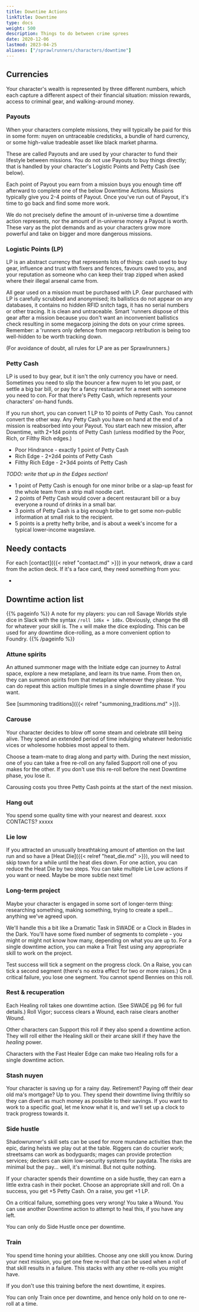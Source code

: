 ```yaml
--- 
title: Downtime Actions
linkTitle: Downtime
type: docs     
weight: 500 
description: Things to do between crime sprees 
date: 2020-12-06
lastmod: 2023-04-25
aliases: ["/sprawlrunners/characters/downtime"]
--- 
```


## Currencies

Your character's wealth is represented by three different numbers, which each capture a different aspect of their financial situation: mission rewards, access to criminal gear, and walking-around money.

### Payouts

When your characters complete missions, they will typically be paid for this in some form: nuyen on untraceable credsticks, a bundle of hard currency, or some high-value tradeable asset like black market pharma.

These are called Payouts and are used by your character to fund their lifestyle between missions. You do not use Payouts to buy things directly; that is handled by your character's Logistic Points and Petty Cash (see below). 

Each point of Payout you earn from a mission buys you enough time off afterward to complete one of the below Downtime Actions. Missions typically give you 2-4 points of Payout. Once you've run out of Payout, it's time to go back and find some more work.

We do not precisely define the amount of in-universe time a downtime action represents, nor the amount of in-universe money a Payout is worth. These vary as the plot demands and as your characters grow more powerful and take on bigger and more dangerous missions.

### Logistic Points (LP)

LP is an abstract currency that represents lots of things: cash used to buy gear, influence and trust with fixers and fences, favours owed to you, and your reputation as someone who can keep their trap zipped when asked where their illegal arsenal came from.

All gear used on a mission must be purchased with LP. Gear purchased with LP is carefully scrubbed and anonymised; its ballistics do not appear on any databases, it contains no hidden RFID snitch tags, it has no serial numbers or other tracing. It is clean and untraceable. Smart 'runners dispose of this gear after a mission because you don't want an inconvenient ballistics check resulting in some megacorp joining the dots on your crime sprees. Remember: a 'runners only defence from megacorp retribution is being too well-hidden to be worth tracking down.

(For avoidance of doubt, all rules for LP are as per Sprawlrunners.)

### Petty Cash

LP is used to buy gear, but it isn't the only currency you have or need. Sometimes you need to slip the bouncer a few nuyen to let you past, or settle a big bar bill, or pay for a fancy restaurant for a meet with someone you need to con. For that there's Petty Cash, which represents your characters' on-hand funds.

If you run short, you can convert 1 LP to 10 points of Petty Cash. You cannot convert the other way. Any Petty Cash you have on hand at the end of a mission is reabsorbed into your Payout. You start each new mission, after Downtime, with 2+1d4 points of Petty Cash (unless modified by the Poor, Rich, or Filthy Rich edges.)

* Poor Hindrance - exactly 1 point of Petty Cash
* Rich Edge - 2+2d4 points of Petty Cash
* Filthy Rich Edge - 2+3d4 points of Petty Cash

*TODO: write that up in the Edges section!*

* 1 point of Petty Cash is enough for one minor bribe or a slap-up feast for the whole team from a strip mall noodle cart. 
* 2 points of Petty Cash would cover a decent restaurant bill or a buy everyone a round of drinks in a small bar.
* 3 points of Petty Cash is a big enough bribe to get some non-public information at small risk to the recipient. 
* 5 points is a pretty hefty bribe, and is about a week's income for a typical lower-income wageslave.


## Needy contacts

For each [contact]({{< relref "contact.md" >}}) in your network, draw a card from the action deck. If it's a face card, they need something from you:

* 

## Downtime action list

{{% pageinfo %}}
A note for my players: you can roll Savage Worlds style dice in Slack with the syntax `/roll 1d6x + 1d8x`. Obviously, change the d8 for whatever your skill is. The `x` will make the dice exploding. This can be used for any downtime dice-rolling, as a more convenient option to Foundry.
{{% /pageinfo %}} 

### Attune spirits

An attuned summoner mage with the Initiate edge can journey to Astral space, explore a new metaplane, and learn its true name. From then on, they can summon spirits from that metaplane whenever they please. You can do repeat this action multiple times in a single downtime phase if you want.

See [summoning traditions]({{< relref "summoning_traditions.md" >}}).

### Carouse

Your character decides to blow off some steam and celebrate still being alive. They spend an extended period of time indulging whatever hedonistic vices or wholesome hobbies most appeal to them.

Choose a team-mate to drag along and party with. During the next mission, one of you can take a free re-roll on any failed Support roll one of you makes for the other. If you don't use this re-roll before the next Downtime phase, you lose it.

Carousing costs you three Petty Cash points at the start of the next mission.

### Hang out

You spend some quality time with your nearest and dearest. xxxx CONTACTS? xxxxx

### Lie low

If you attracted an unusually breathtaking amount of attention on the last run and so have a [Heat Die]({{< relref "heat_die.md" >}}), you will need to skip town for a while until the heat dies down. For one action, you can reduce the Heat Die by two steps. You can take multiple Lie Low actions if you want or need. Maybe be more subtle next time!

### Long-term project

Maybe your character is engaged in some sort of longer-term thing: researching something, making something, trying to create a spell... anything we've agreed upon.

We'll handle this a bit like a Dramatic Task in SWADE or a Clock in Blades in the Dark. You'll have some fixed number of segments to complete - you might or might not know how many, depending on what you are up to. For a single downtime action, you can make a Trait Test using any appropriate skill to work on the project.

Test success will tick a segment on the progress clock. On a Raise, you can tick a second segment (there's no extra effect for two or more raises.) On a critical failure, you lose one segment. You cannot spend Bennies on this roll.

<!-- 
### Network

You spend time working your contacts, buttering them up, making sure the next time you come calling they'll have the good stuff set aside for you.

Roll a standard Networking test (Persuasion or Intimidate vs target number 4). If you succeed, take bonus LP on the next mission according to the table below. For each raise, take a further bonus LP (again, as per below). You cannot spend Bennies on this roll.

No penalty for failures, but you can't try again; people have had enough of you for now. You can only do Network once in a given downtime.

| Character rank | LP bonus on Success | LP bonus on Raise |
|----------------|---------------------|-------------------|
| Novice         | +1                  | 0                 |
| Seasoned       | +2                  | 0                |
| Veteran        | +3                  | +1                |
| Heroic         | +4                  | +1                |
| Legendary      | +5                  | +2                |
-->


### Rest & recuperation

Each Healing roll takes one downtime action. (See SWADE pg 96 for full details.) Roll Vigor; success clears a Wound, each raise clears another Wound. 

Other characters can Support this roll if they also spend a downtime action. They will roll either the Healing skill or their arcane skill if they have the _healing_ power.

Characters with the Fast Healer Edge can make two Healing rolls for a single downtime action.

### Stash nuyen

Your character is saving up for a rainy day. Retirement? Paying off their dear old ma's mortgage? Up to you. They spend their downtime living thriftily so they can divert as much money as possible to their savings. If you want to work to a specific goal, let me know what it is, and we'll set up a clock to track progress towards it.
   
### Side hustle

Shadowrunner's skill sets can be used for more mundane activities than the epic, daring heists we play out at the table. Riggers can do courier work; streetsams can work as bodyguards; mages can provide protection services; deckers can skim low-security systems for paydata. The risks are minimal but the pay... well, it's minimal. But not quite nothing.

If your character spends their downtime on a side hustle, they can earn a little extra cash in their pocket. Choose an appropriate skill and roll. On a success, you get +5 Petty Cash. On a raise, you get +1 LP.

On a critical failure, something goes very wrong! You take a Wound. You can use another Downtime action to attempt to heal this, if you have any left.

You can only do Side Hustle once per downtime.

<!--
| Character rank | Petty Cash bonus on Success | LP bonus on Raise |
|----------------|---------------------|-------------------|
| Novice         | +5                  | +1                 |
| Seasoned       | +5                  | +2                |
| Veteran        | +10                  | +3                |
| Heroic         | +10                  | +4                |
| Legendary      | +15                  | +5                |
-->

### Train

You spend time honing your abilities. Choose any one skill you know. During your next mission, you get one free re-roll that can be used when a roll of that skill results in a failure. This stacks with any other re-rolls you might have.

If you don't use this training before the next downtime, it expires. 

You can only Train once per downtime, and hence only hold on to one re-roll at a time.





